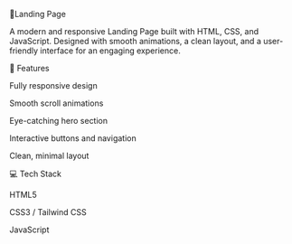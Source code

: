 🚀Landing Page

A modern and responsive Landing Page built with HTML, CSS, and JavaScript.
Designed with smooth animations, a clean layout, and a user-friendly interface for an engaging experience.

🌟 Features

Fully responsive design

Smooth scroll animations

Eye-catching hero section

Interactive buttons and navigation

Clean, minimal layout

💻 Tech Stack

HTML5

CSS3 / Tailwind CSS

JavaScript
